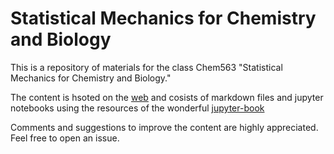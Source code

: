 Statistical Mechanics for Chemistry and Biology
============================

This is a repository of materials for the class Chem563 "Statistical Mechanics for Chemistry and Biology."

The content is hsoted on the [web](https://dpotoyan.github.io/Statmech4ChemBio/intro.html) and cosists of markdown files and jupyter notebooks using the resources of the wonderful [jupyter-book](https://jupyterbook.org/intro.html) 

Comments and suggestions to improve the content are highly appreciated. Feel free to open an issue. 
